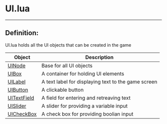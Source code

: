 # UI.lua
---
## Definition:
UI.lua holds all the UI objects that can be created in the game

| Object | Description |
| ----------- | ----------- |
| [UINode](engine/UI/uinode.md) | Base for all UI objects |
| [UIBox](engine/UI/uibox.md) | A container for holding UI elements |
| [UILabel](engine/UI/uilabel.md) | A text label for displaying text to the game screen |
| [UIButton](engine/UI/uibutton.md) | A clickable button |
| [UITextField](engine/UI/uitextfield.md) | A field for entering and retreaving text |
| [UISlider](engine/UI/uislider.md) | A slider for providing a variable input |
| [UICheckBox](engine/UI/uicheckbox.md) | A check box for providing boolian input |
